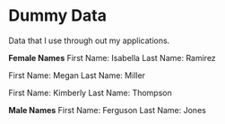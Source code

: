 # Dummy Data
Data that I use through out my applications.

**Female Names**
First Name: Isabella
Last Name: Ramirez

First Name: Megan 
Last Name: Miller

First Name: Kimberly
Last Name: Thompson

**Male Names**
First Name: Ferguson
Last Name: Jones

